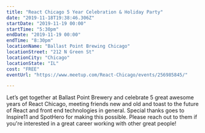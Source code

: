 ```yaml
---
title: "React Chicago 5 Year Celebration & Holiday Party"
date: "2019-11-18T19:38:46.306Z"
startDate: "2019-11-19 00:00"
startTime: "5:30pm"
endDate: "2019-11-19 00:00"
endTime: "8:30pm"
locationName: "Ballast Point Brewing Chicago"
locationStreet: "212 N Green St"
locationCity: "Chicago"
locationState: "IL"
cost: "FREE"
eventUrl: "https://www.meetup.com/React-Chicago/events/256985845/"

---
```


Let’s get together at Ballast Point Brewery and celebrate 5 great awesome years of React Chicago, meeting friends new and old and toast to the future of React and front end technologies in general. Special thanks goes to Inspire11 and SpotHero for making this possible. Please reach out to them if you're interested in a great career working with other great people!

